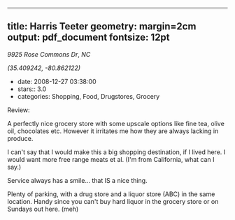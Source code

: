 
---
title: Harris Teeter
geometry: margin=2cm
output: pdf_document
fontsize: 12pt
---

_9925 Rose Commons Dr_, _NC_

*(35.409242, -80.862122)*

- date: 2008-12-27 03:38:00
- stars:: 3.0
-  categories: Shopping, Food, Drugstores, Grocery

Review:

A perfectly nice grocery store with some upscale options like fine tea, olive oil, chocolates etc. However it irritates me how they are always lacking in produce.  

I can't say that I would make this a big shopping destination, if I lived here.   I would want more free range meats et al. (I'm from California, what can I say.)

Service always has a smile...  that IS a nice thing.

Plenty of parking, with a drug store and a liquor store (ABC) in the same location.  Handy since you can't buy hard liquor in the grocery store or on Sundays out here.  (meh)

